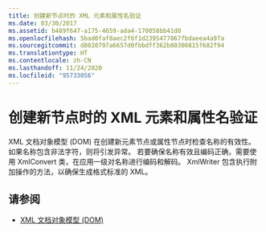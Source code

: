 ```yaml
---
title: 创建新节点时的 XML 元素和属性名验证
ms.date: 03/30/2017
ms.assetid: b489f647-a175-4659-ada4-170058bb41d0
ms.openlocfilehash: 5bad0faf8aec2f6f1d2395477867fbdaeea4a97a
ms.sourcegitcommit: d8020797a6657d0fbbdff362b80300815f682f94
ms.translationtype: HT
ms.contentlocale: zh-CN
ms.lasthandoff: 11/24/2020
ms.locfileid: "95733056"
---
```

# <a name="xml-element-and-attribute-name-verification-when-creating-new-nodes"></a>创建新节点时的 XML 元素和属性名验证

XML 文档对象模型 (DOM) 在创建新元素节点或属性节点时检查名称的有效性。 如果名称包含非法字符，则将引发异常。 若要确保名称有效且编码正确，需要使用 XmlConvert  类，在应用一级对名称进行编码和解码。 XmlWriter  包含执行附加操作的方法，以确保生成格式标准的 XML。  
  
## <a name="see-also"></a>请参阅

- [XML 文档对象模型 (DOM)](xml-document-object-model-dom.md)
